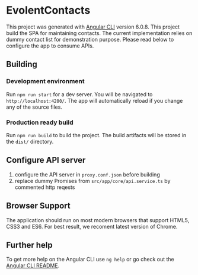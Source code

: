 # EvolentContacts

This project was generated with [Angular CLI](https://github.com/angular/angular-cli) version 6.0.8.
This project build the SPA for maintaining contacts.
The current implementation relies on dummy contact list for demonstration purpose. Please read below to configure the app to consume APIs.

## Building

### Development environment

Run `npm run start` for a dev server. You will be navigated to `http://localhost:4200/`. The app will automatically reload if you change any of the source files.

### Production ready build

Run `npm run build` to build the project. The build artifacts will be stored in the `dist/` directory. 

## Configure API server

1. configure the API server in `proxy.conf.json` before building
2. replace dummy Promises from `src/app/core/api.service.ts` by commented http reqests

## Browser Support
The application should run on most modern browsers that support HTML5, CSS3 and ES6.
For best result, we recoment latest version of Chrome.

## Further help

To get more help on the Angular CLI use `ng help` or go check out the [Angular CLI README](https://github.com/angular/angular-cli/blob/master/README.md).

